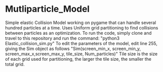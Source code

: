 # Mutliparticle_Model
Simple elastic Collision Model working on pygame that can handle several hundred particles at a time. Uses Uniform grid partitioning to find collisions between particles as an optimization. To run the code, simply clone and travel to this repository and run the command:
"python3 Elastic_collision_sim.py" 
To edit the parameters of the model, edit line 255, giving the Sim object as follows "Sim(screen_min_x, screen_min_y, screen_max_x,screen_max_y, tile_size, Num_particles)"
Tile size is the size of each grid used for partitioning, the larger the tile size, the smaller the total grid.